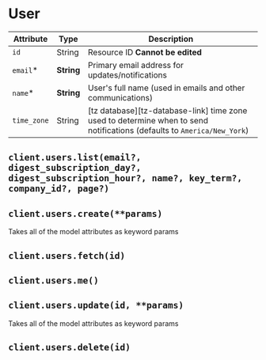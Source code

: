 # User

| Attribute | Type | Description |
| --------- | ---- | ----------- |
| `id`        | String     | Resource ID **Cannot be edited** |
| `email`*    | **String** | Primary email address for updates/notifications |
| `name`*     | **String** | User's full name (used in emails and other communications) |
| `time_zone` | String     | [tz database][tz-database-link] time zone used to determine when to send notifications (defaults to `America/New_York`) |

## `client.users.list(email?, digest_subscription_day?, digest_subscription_hour?, name?, key_term?, company_id?, page?)`

## `client.users.create(**params)`

Takes all of the model attributes as keyword params

## `client.users.fetch(id)`

## `client.users.me()`

## `client.users.update(id, **params)`

Takes all of the model attributes as keyword params

## `client.users.delete(id)`
